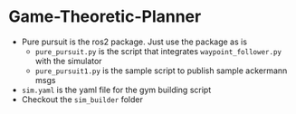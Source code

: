 # Game-Theoretic-Planner

- Pure pursuit is the ros2 package. Just use the package as is
    - `pure_pursuit.py` is the script that integrates `waypoint_follower.py` with the simulator
    - `pure_pursuit1.py` is the sample script to publish sample ackermann msgs
- `sim.yaml` is the yaml file for the gym building script
- Checkout the `sim_builder` folder